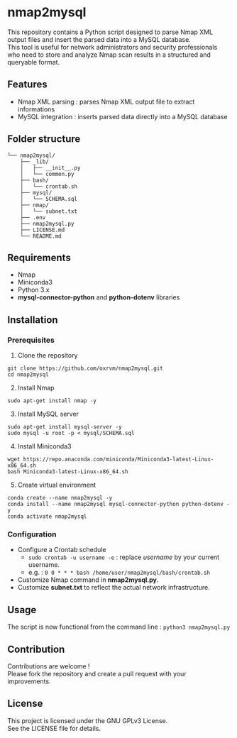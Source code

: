 # nmap2mysql

This repository contains a Python script designed to parse Nmap XML output files and insert the parsed data into a MySQL database.\
This tool is useful for network administrators and security professionals who need to store and analyze Nmap scan results in a structured and queryable format.

## Features

- Nmap XML parsing : parses Nmap XML output file to extract informations
- MySQL integration : inserts parsed data directly into a MySQL database

## Folder structure

```
└── nmap2mysql/
    ├── _lib/
    │   ├── __init__.py
    │   └── common.py
    ├── bash/
    │   └── crontab.sh
    ├── mysql/
    │   └── SCHEMA.sql
    ├── nmap/
    │   └── subnet.txt
    ├── .env
    ├── nmap2mysql.py
    ├── LICENSE.md
    └── README.md
```

## Requirements

- Nmap
- Miniconda3
- Python 3.x
- **mysql-connector-python** and **python-dotenv** libraries

## Installation

### Prerequisites

1. Clone the repository
```
git clone https://github.com/oxrvm/nmap2mysql.git
cd nmap2mysql
```
2. Install Nmap
```
sudo apt-get install nmap -y
```
3. Install MySQL server
```
sudo apt-get install mysql-server -y
sudo mysql -u root -p < mysql/SCHEMA.sql
```
4. Install Miniconda3
```
wget https://repo.anaconda.com/miniconda/Miniconda3-latest-Linux-x86_64.sh
bash Miniconda3-latest-Linux-x86_64.sh
```
5. Create virtual environment
```
conda create --name nmap2mysql -y
conda install --name nmap2mysql mysql-connector-python python-dotenv -y
conda activate nmap2mysql
```

### Configuration

- Configure a Crontab schedule
    - `sudo crontab -u username -e` : replace *username* by your current username.
    - e.g. : `0 0 * * * bash /home/user/nmap2mysql/bash/crontab.sh`
- Customize Nmap command in **nmap2mysql.py**.
- Customize **subnet.txt** to reflect the actual network infrastructure.

## Usage

The script is now functional from the command line : `python3 nmap2mysql.py`

## Contribution

Contributions are welcome !\
Please fork the repository and create a pull request with your improvements.

## License
This project is licensed under the GNU GPLv3 License.\
See the LICENSE file for details.